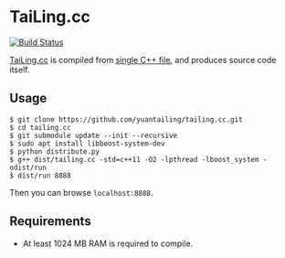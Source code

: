 # TaiLing.cc

[![Build Status](https://travis-ci.com/yuantailing/tailing.cc.svg?branch=master)](https://travis-ci.com/yuantailing/tailing.cc)

[TaiLing.cc](http://tailing.cc/) is compiled from [single C++ file](http://tailing.cc/tailing.cc), and produces source code itself.

## Usage

```console
$ git clone https://github.com/yuantailing/tailing.cc.git
$ cd tailing.cc
$ git submodule update --init --recursive
$ sudo apt install libboost-system-dev
$ python distribute.py
$ g++ dist/tailing.cc -std=c++11 -O2 -lpthread -lboost_system -odist/run
$ dist/run 8888
```

Then you can browse `localhost:8888`.

## Requirements

 - At least 1024 MB RAM is required to compile.
